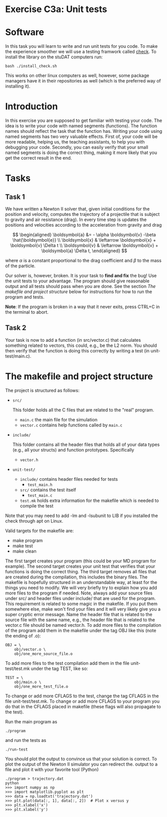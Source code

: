 # Exercise C3a: Unit tests

# Software

In this task you will learn to write and run unit tests for you code. To
make the experience smoother we will use a testing framwork called
[check](https://libcheck.github.io/check/). To install the library on
the stuDAT computers run:

    bash ./install_check.sh

This works on other linux computers as well, however, some package
managers have it in their repositories as well (which is the preferred
way of installing it).

# Introduction

In this exercise you are supposed to get familiar with testing your
code. The idea is to write your code with named segments (functions).
The function names should reflect the task that the function has.
Writing your code using named segments has two very valuable effects.
First of, your code will be more readable, helping us, the teaching
assistants, to help you with debugging your code. Secondly, you can
easily verify that your small named segments is doing the correct thing,
making it more likely that you get the correct result in the end.

# Tasks

## Task 1

We have written a Newton II solver that, given initial conditions for
the position and velocity, computes the trajectory of a projectile that
is subject to gravity and air resistance (drag). In every time step is
updates the positions and velocities according to the acceleration from
gravity and drag

$$
\begin{aligned}
\boldsymbol{a} &= - \alpha \boldsymbol{v} -\beta \hat{\boldsymbol{e}} \\
\boldsymbol{x} & \leftarrow \boldsymbol{x} + \boldsymbol{v} \Delta t \\
\boldsymbol{v} & \leftarrow \boldsymbol{v} + \boldsymbol{a} \Delta t,
\end{aligned}
$$

where $\alpha$ is a constant proportional to the drag coefficient and
$\beta$ to the mass of the particle.

Our solver is, however, broken. It is your task to **find and fix** the
bug! Use the unit tests to your advantage. The program should give
reasonable output and all tests should pass when you are done. See the
section *The makefile and project structure* below for instructions for
how to run the program and tests.

**Note**: If the program is broken in a way that it never exits, press
CTRL+C in the terminal to abort.

## Task 2

Your task is now to add a function (in src/vector.c) that calculates
something related to vectors, this could, e.g., be the L2 norm. You
should then verify that the function is doing this correctly by writing
a test (in unit-test/main.c).

# The makefile and project structure

The project is structured as follows:

-   `src/`

    This folder holds all the C files that are related to the \"real\"
    program.

    -   `main.c` the main file for the simulation
    -   `vector.c` contains help functions called by `main.c`

-   `include/`

    This folder contains all the header files that holds all of your
    data types (e.g., all your structs) and function prototypes.
    Specifically

    -   `vector.h`

-   `unit-test/`

    -   `include/` contains header files needed for tests
        -   `test_main.h`
    -   `src/` contains the test itself
        -   `test_main.c`
    -   `test.mk` holds extra information for the makefile which is
        needed to compile the test

Note that you may need to add -lm and -lsubunit to LIB if you installed
the check through apt on Linux.

Valid targets for the makefile are:

-   make program
-   make test
-   make clean

The first target creates your program (this could be your MD program for
example). The second target creates your unit test that verifies that
your functions is doing the correct thing. The third target removes all
files that are created during the compilation, this includes the binary
files. The makefile is hopefully structured in an understandable way, at
least for the things you need to modify. We will very briefly try to
explain how you add more files to the program if needed. Note, always
add your source files under src/ and header files under include/ that
are used for the program. This requirement is related to some magic in
the makefile. If you put them somewhere else, make won't find your files
and it will very likely give you a super cryptic error message. Name the
header file that is related to the source file with the same name, e.g.,
the header file that is related to the vector.c file should be named
vector.h. To add more files to the compilation of the program add them
in the makefile under the tag OBJ like this (note the ending of .o):

    OBJ = \
        obj/vector.o \
        obj/one_more_source_file.o

To add more files to the test compilation add them in the file
unit-test/test.mk under the tag TEST, like so:

    TEST = \
        obj/main.o \
        obj/one_more_test_file.o

To change or add more CFLAGS to the test, change the tag CFLAGS in the
file unit-test/test.mk. To change or add more CFLAGS to your program you
do that in the CFLAGS placed in makefile (these flags will also
propagate to the test).

Run the main program as

    ./program

and run the tests as

    ./run-test

You should plot the output to convince us that your solution is correct.
To plot the output of the Newton II simulator you can redirect the.
output to a file and plot it with your favorite tool (Python)

    ./program > trajectory.dat
    python
    >>> import numpy as np
    >>> import matplotlib.pyplot as plt
    >>> data = np.loadtxt('trajectory.dat')
    >>> plt.plot(data[:, 1], data[:, 2])  # Plot x versus y
    >>> plt.xlabel('x')
    >>> plt.xlabel('y')
